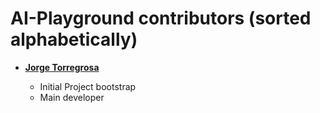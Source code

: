 AI-Playground contributors (sorted alphabetically)
============================================

* **[Jorge Torregrosa](mailto:jtorregrosalloret@gmail.eu)**

  * Initial Project bootstrap
  * Main developer


